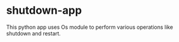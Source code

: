 # shutdown-app
This python app uses Os module to perform various operations like shutdown and restart.
